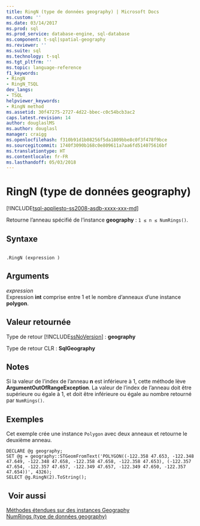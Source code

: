 ```yaml
---
title: RingN (type de données geography) | Microsoft Docs
ms.custom: ''
ms.date: 03/14/2017
ms.prod: sql
ms.prod_service: database-engine, sql-database
ms.component: t-sql|spatial-geography
ms.reviewer: ''
ms.suite: sql
ms.technology: t-sql
ms.tgt_pltfrm: ''
ms.topic: language-reference
f1_keywords:
- RingN
- RingN_TSQL
dev_langs:
- TSQL
helpviewer_keywords:
- RingN method
ms.assetid: 30f47275-2727-4d22-bbec-c0c54bcb3ac2
caps.latest.revision: 14
author: douglaslMS
ms.author: douglasl
manager: craigg
ms.openlocfilehash: f310b91d1b08256f5da1809bbe8c0f3f478f9bce
ms.sourcegitcommit: 1740f3090b168c0e809611a7aa6fd514075616bf
ms.translationtype: HT
ms.contentlocale: fr-FR
ms.lasthandoff: 05/03/2018
---
```

# <a name="ringn-geography-data-type"></a>RingN (type de données geography)
[!INCLUDE[tsql-appliesto-ss2008-asdb-xxxx-xxx-md](../../includes/tsql-appliesto-ss2008-asdb-xxxx-xxx-md.md)]

  Retourne l’anneau spécifié de l’instance **geography** : `1 ≤ n ≤ NumRings()`.  
  
## <a name="syntax"></a>Syntaxe  
  
```  
  
.RingN (expression )  
```  
  
## <a name="arguments"></a>Arguments  
 *expression*  
 Expression **int** comprise entre 1 et le nombre d’anneaux d’une instance **polygon**.  
  
## <a name="return-value"></a>Valeur retournée  
 Type de retour [!INCLUDE[ssNoVersion](../../includes/ssnoversion-md.md)] : **geography**  
  
 Type de retour CLR : **SqlGeography**  
  
## <a name="remarks"></a>Notes   
 Si la valeur de l’index de l’anneau **n** est inférieure à 1, cette méthode lève **ArgumentOutOfRangeException**. La valeur de l’index de l’anneau doit être supérieure ou égale à 1, et doit être inférieure ou égale au nombre retourné par `NumRings()`.  
  
## <a name="examples"></a>Exemples  
 Cet exemple crée une instance `Polygon` avec deux anneaux et retourne le deuxième anneau.  
  
```  
DECLARE @g geography;  
SET @g = geography::STGeomFromText('POLYGON((-122.358 47.653, -122.348 47.649, -122.348 47.658, -122.358 47.658, -122.358 47.653), (-122.357 47.654, -122.357 47.657, -122.349 47.657, -122.349 47.650, -122.357 47.654))', 4326);  
SELECT @g.RingN(2).ToString();  
```  
  
## <a name="see-also"></a> Voir aussi  
 [Méthodes étendues sur des instances Geography](../../t-sql/spatial-geography/extended-methods-on-geography-instances.md)   
 [NumRings &#40;type de données geography&#41;](../../t-sql/spatial-geography/numrings-geography-data-type.md)  
  
  
